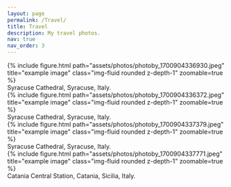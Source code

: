 ```yaml
---
layout: page
permalink: /Travel/
title: Travel
description: My travel photos.
nav: true
nav_order: 3
---
```


<div class="row">
    <div class="col-sm mt-3 mt-md-0">
        {% include figure.html path="assets/photos/photoby_1700904336930.jpeg" title="example image" class="img-fluid rounded z-depth-1" zoomable=true %}
        <div class="caption">
            Syracuse Cathedral, Syracuse, Italy.
        </div>
    </div>
     <div class="col-sm mt-3 mt-md-0">
        {% include figure.html path="assets/photos/photoby_1700904336372.jpeg" title="example image" class="img-fluid rounded z-depth-1" zoomable=true %}
        <div class="caption">
            Syracuse Cathedral, Syracuse, Italy.
        </div>
    </div>
</div>


<div class="row">
    <div class="col-sm mt-3 mt-md-0">
        {% include figure.html path="assets/photos/photoby_1700904337379.jpeg" title="example image" class="img-fluid rounded z-depth-1" zoomable=true %}
        <div class="caption">
            Syracuse Cathedral, Syracuse, Italy.
        </div>
    </div>
     <div class="col-sm mt-3 mt-md-0">
        {% include figure.html path="assets/photos/photoby_1700904337771.jpeg" title="example image" class="img-fluid rounded z-depth-1" zoomable=true %}
        <div class="caption">
            Catania Central Station, Catania, Sicilia, Italy.
        </div>
    </div>
</div>

